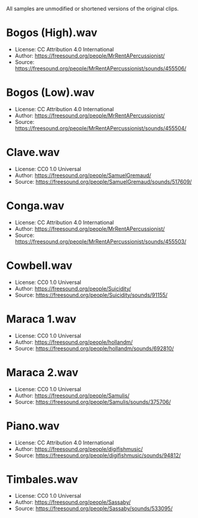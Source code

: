 All samples are unmodified or shortened versions of the original clips.

# Bogos (High).wav

- License: CC Attribution 4.0 International
- Author: https://freesound.org/people/MrRentAPercussionist/
- Source: https://freesound.org/people/MrRentAPercussionist/sounds/455506/

# Bogos (Low).wav

- License: CC Attribution 4.0 International
- Author: https://freesound.org/people/MrRentAPercussionist/
- Source: https://freesound.org/people/MrRentAPercussionist/sounds/455504/

# Clave.wav

- License: CC0 1.0 Universal
- Author: https://freesound.org/people/SamuelGremaud/
- Source: https://freesound.org/people/SamuelGremaud/sounds/517609/

# Conga.wav

- License: CC Attribution 4.0 International
- Author: https://freesound.org/people/MrRentAPercussionist/
- Source: https://freesound.org/people/MrRentAPercussionist/sounds/455503/

# Cowbell.wav

- License: CC0 1.0 Universal
- Author: https://freesound.org/people/Suicidity/
- Source: https://freesound.org/people/Suicidity/sounds/91155/

# Maraca 1.wav

- License: CC0 1.0 Universal
- Author: https://freesound.org/people/hollandm/
- Source: https://freesound.org/people/hollandm/sounds/692810/

# Maraca 2.wav

- License: CC0 1.0 Universal
- Author: https://freesound.org/people/Samulis/
- Source: https://freesound.org/people/Samulis/sounds/375706/

# Piano.wav

- License: CC Attribution 4.0 International
- Author: https://freesound.org/people/digifishmusic/
- Source: https://freesound.org/people/digifishmusic/sounds/94812/

# Timbales.wav

- License: CC0 1.0 Universal
- Author: https://freesound.org/people/Sassaby/
- Source: https://freesound.org/people/Sassaby/sounds/533095/
